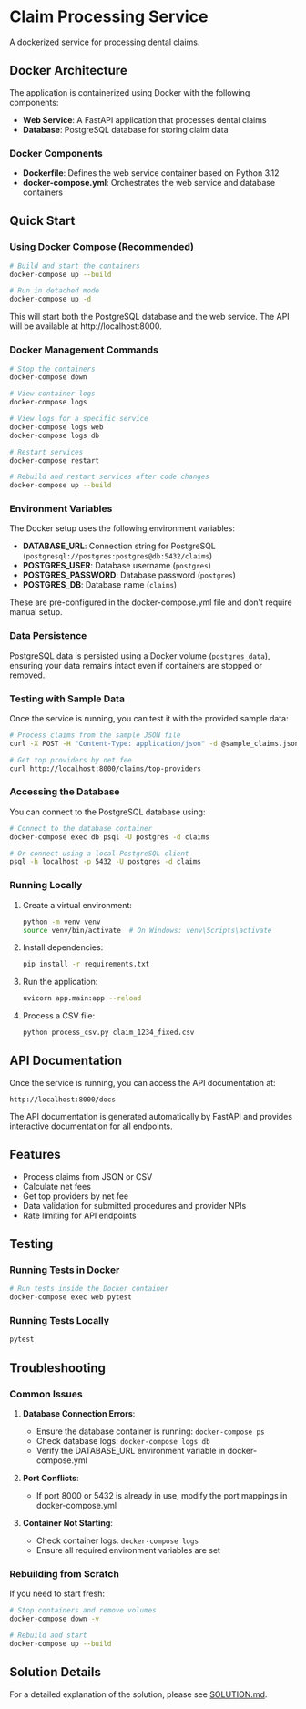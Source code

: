 # Claim Processing Service

A dockerized service for processing dental claims.

## Docker Architecture

The application is containerized using Docker with the following components:

- **Web Service**: A FastAPI application that processes dental claims
- **Database**: PostgreSQL database for storing claim data

### Docker Components

- **Dockerfile**: Defines the web service container based on Python 3.12
- **docker-compose.yml**: Orchestrates the web service and database containers

## Quick Start

### Using Docker Compose (Recommended)

```bash
# Build and start the containers
docker-compose up --build

# Run in detached mode
docker-compose up -d
```

This will start both the PostgreSQL database and the web service. The API will be available at http://localhost:8000.

### Docker Management Commands

```bash
# Stop the containers
docker-compose down

# View container logs
docker-compose logs

# View logs for a specific service
docker-compose logs web
docker-compose logs db

# Restart services
docker-compose restart

# Rebuild and restart services after code changes
docker-compose up --build
```

### Environment Variables

The Docker setup uses the following environment variables:

- **DATABASE_URL**: Connection string for PostgreSQL (`postgresql://postgres:postgres@db:5432/claims`)
- **POSTGRES_USER**: Database username (`postgres`)
- **POSTGRES_PASSWORD**: Database password (`postgres`)
- **POSTGRES_DB**: Database name (`claims`)

These are pre-configured in the docker-compose.yml file and don't require manual setup.

### Data Persistence

PostgreSQL data is persisted using a Docker volume (`postgres_data`), ensuring your data remains intact even if containers are stopped or removed.

### Testing with Sample Data

Once the service is running, you can test it with the provided sample data:

```bash
# Process claims from the sample JSON file
curl -X POST -H "Content-Type: application/json" -d @sample_claims.json http://localhost:8000/claims/process

# Get top providers by net fee
curl http://localhost:8000/claims/top-providers
```

### Accessing the Database

You can connect to the PostgreSQL database using:

```bash
# Connect to the database container
docker-compose exec db psql -U postgres -d claims

# Or connect using a local PostgreSQL client
psql -h localhost -p 5432 -U postgres -d claims
```

### Running Locally

1. Create a virtual environment:
   ```bash
   python -m venv venv
   source venv/bin/activate  # On Windows: venv\Scripts\activate
   ```

2. Install dependencies:
   ```bash
   pip install -r requirements.txt
   ```

3. Run the application:
   ```bash
   uvicorn app.main:app --reload
   ```

4. Process a CSV file:
   ```bash
   python process_csv.py claim_1234_fixed.csv
   ```

## API Documentation

Once the service is running, you can access the API documentation at:

```
http://localhost:8000/docs
```

The API documentation is generated automatically by FastAPI and provides interactive documentation for all endpoints.

## Features

- Process claims from JSON or CSV
- Calculate net fees
- Get top providers by net fee
- Data validation for submitted procedures and provider NPIs
- Rate limiting for API endpoints

## Testing

### Running Tests in Docker

```bash
# Run tests inside the Docker container
docker-compose exec web pytest
```

### Running Tests Locally

```bash
pytest
```

## Troubleshooting

### Common Issues

1. **Database Connection Errors**:
   - Ensure the database container is running: `docker-compose ps`
   - Check database logs: `docker-compose logs db`
   - Verify the DATABASE_URL environment variable in docker-compose.yml

2. **Port Conflicts**:
   - If port 8000 or 5432 is already in use, modify the port mappings in docker-compose.yml

3. **Container Not Starting**:
   - Check container logs: `docker-compose logs`
   - Ensure all required environment variables are set

### Rebuilding from Scratch

If you need to start fresh:

```bash
# Stop containers and remove volumes
docker-compose down -v

# Rebuild and start
docker-compose up --build
```

## Solution Details

For a detailed explanation of the solution, please see [SOLUTION.md](SOLUTION.md).
